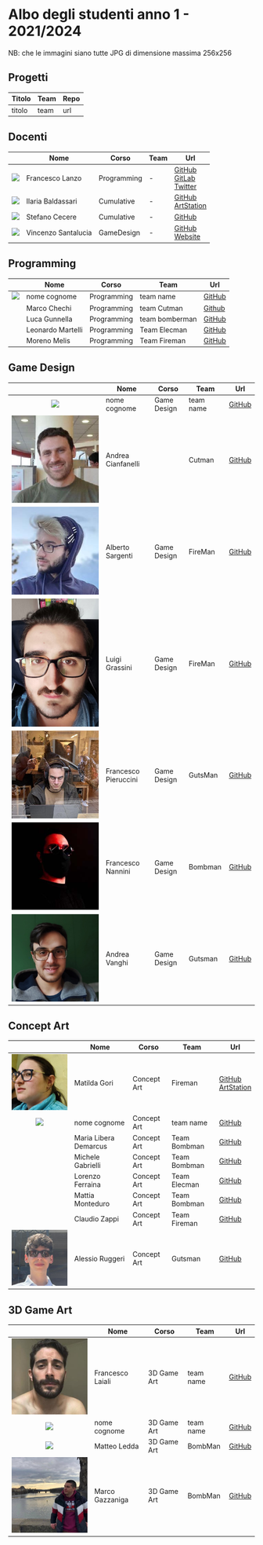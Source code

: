 

# Albo degli studenti anno 1 - 2021/2024

NB: che le immagini siano tutte JPG di dimensione massima 256x256 

## Progetti
| Titolo | Team | Repo |
|---|---|---|
| titolo | team | url |

## Docenti
|   | Nome | Corso | Team | Url |
|:---:|---|---|---|---|
|![](./data/FrancescoLanzo/avatar-lanzo-bn-256.jpg) | Francesco Lanzo | Programming | - | [GitHub](https://github.com/franz0) </br> [GitLab](https://gitlab.com/franzo) </br>[Twitter](https://twitter.com/develoop_)|
|![](./data/IlariaBaldassari/IlariaBaldassari.jpg) | Ilaria Baldassari | Cumulative | - | [GitHub](https://github.com/SheiraFenix) </br> [ArtStation](https://www.artstation.com/sheirafenix)|
|![](./data/StefanoCecere/StefanoCecere.jpg) | Stefano Cecere | Cumulative | - | [GitHub](https://github.com/StefanoCecere)|
|![](./data/VincenzoSantalucia/VincenzoSantalucia.jpg) | Vincenzo Santalucia | GameDesign | - | [GitHub](https://github.com/loSceiccoBeige) </br> [Website](https://www.vincenzosantalucia.design/)|


## Programming
|   | Nome | Corso | Team | Url |
|:---:|---|---|---|---|
|![](./data/AlessioBolognesi/AlessioBolognesi.jpg) | nome cognome | Programming | team name | [GitHub](https://github.com/Bolognesi-Alessio)|
|![]() | Marco Chechi | Programming | team Cutman | [Github](https://github.com/Licantropo5)|
|![]() | Luca Gunnella | Programming | team bomberman | [GitHub](https://github.com/LucaGunnella)|
|![]() | Leonardo Martelli | Programming | Team Elecman | [GitHub](https://github.com/LeonardoMartelli-coba)|
|![]()| Moreno Melis| Programming | Team Fireman | [GitHub](https://github.com/MorenoMelis)|

## Game Design
|   | Nome | Corso | Team | Url |
|:---:|---|---|---|---|
|![](./data/DavideGioan/DavideGioan.jpg) | nome cognome | Game Design | team name | [GitHub](https://github.com/GioanDavide)|
|![](./data/AndreaCianfanelli/Cinfa.jpg) | Andrea Cianfanelli |  | Cutman | [GitHub](https://github.com/cinfa78)|
|![](./data/AlbertoSargenti/AlbertoSargentiAvatar.jpg) | Alberto Sargenti | Game Design | FireMan | [GitHub](https://github.com/AlbertoSargenti)|
|![](./data/LuigiGrassini/LuigiGrassiniFoto.jpg) | Luigi Grassini | Game Design | FireMan | [GitHub](https://github.com/Hemsey7)|
|![](./data/FrancescoPieruccini/FrancescoPieruccini.jpg) | Francesco Pieruccini | Game Design | GutsMan | [GitHub](https://github.com/FrancescoPieruccini)|
|![](./data/FrancescoNannini/NanniniFrancesco.jpg) | Francesco Nannini | Game Design | Bombman | [GitHub](https://github.com/BelethThynemenos)|
|![](./data/AndreaVanghi/AndreaVanghi.jpg) | Andrea Vanghi | Game Design | Gutsman | [GitHub](https://github.com/VanghiAndrea)|

## Concept Art
|   | Nome | Corso | Team | Url |
|:---:|---|---|---|---|
|![](./data/MatildaGori/MatildaGori.jpg) | Matilda Gori | Concept Art | Fireman | [GitHub](https://github.com/MatildaGori) </br> [ArtStation](https://www.artstation.com/uf12bbec5)|
|![](./data/AlbertoBandini/cropped.jpg) | nome cognome | Concept Art | team name | [GitHub](https://github.com/zeboo-svg)|
|![]()| Maria Libera Demarcus| Concept Art | Team Bombman | [GitHub](https://github.com/Weeliox)|
![]()| Michele Gabrielli | Concept Art | Team Bombman | [GitHub](https://github.com/MicheleGabrielli)|
|![]()| Lorenzo Ferraina | Concept Art | Team Elecman | [GitHub](https://github.com/Lorenzo-Ferraina)|
|![]()| Mattia Monteduro | Concept Art | Team Bombman | [GitHub](https://github.com/MattiaMonteduro)|
|![]()| Claudio Zappi | Concept Art | Team Fireman | [GitHub](https://github.com/Claudio-Zappi)|
|![](./data/AlessioRuggeri/AlessioRuggeri.jpg) | Alessio Ruggeri | Concept Art | Gutsman | [GitHub](https://github.com/AlessioRuggeri5)|


## 3D Game Art
|   | Nome | Corso | Team | Url |
|:---:|---|---|---|---|
|![](./data/FrancescoLaiali/PFP.jpg) | Francesco Laiali | 3D Game Art | team name | [GitHub](https://github.com/FrancescoLaiali)
|![](./data/BenedettaBaccari/BenedettaBaccari.jpg) | nome cognome | 3D Game Art | team name | [GitHub](https://github.com/cipincipancake)
|![](./data/BenedettaBaccari/BenedettaBaccari.jpg) | Matteo Ledda | 3D Game Art | BombMan | [GitHub](https://github.com/MatteoLedda)
|![](./data/MarcoGazzaniga/Marco_Gazzaniga.jpg) | Marco Gazzaniga | 3D Game Art | BombMan | [GitHub](https://github.com/MarcoGazzaniga)
